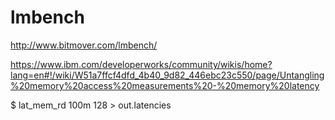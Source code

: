# lmbench


http://www.bitmover.com/lmbench/

https://www.ibm.com/developerworks/community/wikis/home?lang=en#!/wiki/W51a7ffcf4dfd_4b40_9d82_446ebc23c550/page/Untangling%20memory%20access%20measurements%20-%20memory%20latency


$ lat_mem_rd 100m 128 > out.latencies
